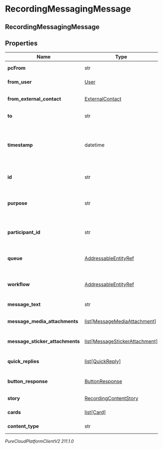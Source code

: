 # RecordingMessagingMessage

## RecordingMessagingMessage

## Properties

|Name | Type | Description | Notes|
|------------ | ------------- | ------------- | -------------|
| **pcFrom** | str | The message sender session id. | [optional] |
| **from_user** | [User](User) | The user who sent this message. | [optional] |
| **from_external_contact** | [ExternalContact](ExternalContact) | The PureCloud external contact sender details. | [optional] |
| **to** | str | The message recipient. | [optional] |
| **timestamp** | datetime | The time when the message was sent. Date time is represented as an ISO-8601 string. For example: yyyy-MM-ddTHH:mm:ss[.mmm]Z | [optional] |
| **id** | str | A globally unique identifier for this communication. | [optional] |
| **purpose** | str | A well known string that specifies the purpose or type of the participant on this communication. | [optional] |
| **participant_id** | str | A globally unique identifier for the participant on this communication. | [optional] |
| **queue** | [AddressableEntityRef](AddressableEntityRef) | A globally unique identifier for the queue involved in this communication. | [optional] |
| **workflow** | [AddressableEntityRef](AddressableEntityRef) | A globally unique identifier for the workflow involved in this communication. | [optional] |
| **message_text** | str | The content of this message. | [optional] |
| **message_media_attachments** | [list[MessageMediaAttachment]](MessageMediaAttachment) | List of media objects attached  with this message. | [optional] |
| **message_sticker_attachments** | [list[MessageStickerAttachment]](MessageStickerAttachment) | List of message stickers attached with this message. | [optional] |
| **quick_replies** | [list[QuickReply]](QuickReply) | List of quick reply options offered with this message. | [optional] |
| **button_response** | [ButtonResponse](ButtonResponse) | Button Response selected by user for this message. | [optional] |
| **story** | [RecordingContentStory](RecordingContentStory) | Ephemeral story content. | [optional] |
| **cards** | [list[Card]](Card) | List of cards offered for this message | [optional] |
| **content_type** | str | Indicates the content type for this message | [optional] |



_PureCloudPlatformClientV2 211.1.0_
